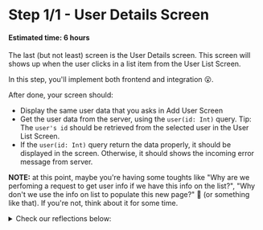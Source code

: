 # Step 1/1 - User Details Screen
#### Estimated time: 6 hours

The last (but not least) screen is the User Details screen. This screen will shows up when the user clicks in a list item from the User List Screen. 

In this step, you'll implement both frontend and integration 😮. 

After done, your screen should:

- Display the same user data that you asks in Add User Screen
- Get the user data from the server, using the `user(id: Int)` query. Tip: The `user's id` should be retrieved from the selected user in the User List Screen.
- If the `user(id: Int)` query return the data properly, it should be displayed in the screen. Otherwise, it should shows the incoming error message from server.

**NOTE:** at this point, maybe you're having some toughts like "Why are we perfoming a request to get user info if we have this info on the list?", "Why don't we use the info on list to populate this new page?" 🤔 (or something like that). If you're not, think about it for some time.

<details><summary>Check our reflections below:</summary>
<p>

+ The first reason to proceed this way is the difference of information we need on each page. On list, we only have 2 fields (name and e-mail), while on user details we need much more. So, using GraphQL in our favor, we can request only these 2 fields on list, and save some mobile data for the user.

+ In most of apps, you can reach a given page from different ways, right? A Facebook post can be accessed though your timeline, or even a push notification. For that reason it's not a good practice to rely always on the previous page data. We should be prepared to fetch the information given just an identifier.

</p>
</details>
